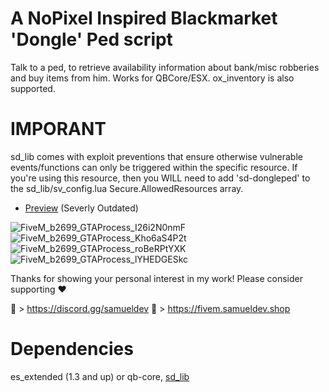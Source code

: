 # A NoPixel Inspired Blackmarket 'Dongle' Ped script


Talk to a ped, to retrieve availability information about bank/misc robberies and buy items from him. Works for QBCore/ESX. ox_inventory is also supported.
# IMPORANT
sd_lib comes with exploit preventions that ensure otherwise vulnerable events/functions can only be triggered within the specific resource. If you're using this resource, then you WILL need to add 'sd-dongleped' to the sd_lib/sv_config.lua Secure.AllowedResources array.

- [Preview](https://www.youtube.com/watch?v=9eyLQDqIBd4) (Severly Outdated)

![FiveM_b2699_GTAProcess_I26i2N0nmF](https://github.com/Samuels-Development/sd-dongleped/assets/99494967/e357e40f-3b15-4928-8f9b-7dfc5d651d22)
![FiveM_b2699_GTAProcess_Kho6aS4P2t](https://github.com/Samuels-Development/sd-dongleped/assets/99494967/94db876c-b145-4c42-927a-589c056900b9)
![FiveM_b2699_GTAProcess_roBeRPtYXK](https://github.com/Samuels-Development/sd-dongleped/assets/99494967/ccaa2ce0-53ea-4655-b855-d711a5d7b8f0)
![FiveM_b2699_GTAProcess_lYHEDGESkc](https://github.com/Samuels-Development/sd-dongleped/assets/99494967/f07a5371-67c3-4fbd-a979-c99cc5f89cec)

Thanks for showing your personal interest in my work! 
Please consider supporting ❤

🔗 > https://discord.gg/samueldev
🔗 > https://fivem.samueldev.shop

# Dependencies

es_extended (1.3 and up) or qb-core,
[sd_lib](https://fivem.samueldev.shop/package/5947240)



